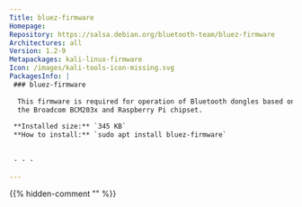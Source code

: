 ```yaml
---
Title: bluez-firmware
Homepage: 
Repository: https://salsa.debian.org/bluetooth-team/bluez-firmware
Architectures: all
Version: 1.2-9
Metapackages: kali-linux-firmware 
Icon: /images/kali-tools-icon-missing.svg
PackagesInfo: |
 ### bluez-firmware
 
  This firmware is required for operation of Bluetooth dongles based on
  the Broadcom BCM203x and Raspberry Pi chipset.
 
 **Installed size:** `345 KB`  
 **How to install:** `sudo apt install bluez-firmware`  
 
 
 - - -
 
---
```

{{% hidden-comment "<!--Do not edit anything above this line-->" %}}
